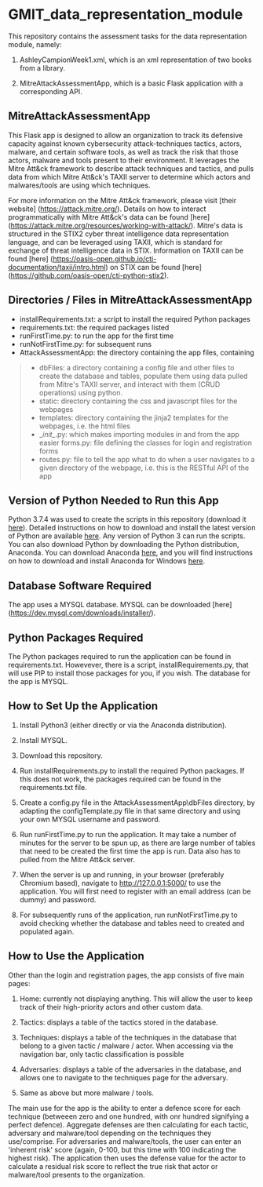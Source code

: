 # GMIT_data_representation_module

This repository contains the assessment tasks for the data representation module, namely:

1. AshleyCampionWeek1.xml, which is an xml representation of two books from a library.

2. MitreAttackAssessmentApp, which is a basic Flask application with a corresponding API.


## MitreAttackAssessmentApp

This Flask app is designed to allow an organization to track its defensive capacity against known cybersecurity attack-techniques tactics, actors, malware, and certain software tools, as well as track the risk that those actors, malware and tools present to their environment. It leverages the Mitre Att&ck framework to describe attack techniques and tactics, and pulls data from which Mitre Att&ck's TAXII server to determine which actors and malwares/tools are using which techniques.

For more information on the Mitre Att&ck framework, please visit [their website] (https://attack.mitre.org/). Details on how to interact programmatically with Mitre Att&ck's data can be found [here] (https://attack.mitre.org/resources/working-with-attack/). Mitre's data is structured in the STIX2 cyber threat intelligence data representation language, and can be leveraged using TAXII, which is standard for exchange of threat intelligence data in STIX. Information on TAXII can be found [here] (https://oasis-open.github.io/cti-documentation/taxii/intro.html) on STIX can be found [here] (https://github.com/oasis-open/cti-python-stix2).

## Directories / Files in MitreAttackAssessmentApp
* installRequirements.txt: a script to install the required Python packages
* requirements.txt: the required packages listed
* runFirstTime.py: to run the app for the first time
* runNotFirstTime.py: for subsequent runs
* AttackAssessmentApp: the directory containing the app files, containing
> * dbFiles: a directory containing a config file and other files to create the database and tables, populate them using data pulled from Mitre's TAXII server, and interact with them (CRUD operations) using python.
> * static: directory containing the css and javascript files for the webpages
> * templates: directory containing the jinja2 templates for the webpages, i.e. the html files
> * \__init\__.py: which makes importing modules in and from the app easier
> forms.py: file defining the classes for login and registration forms
> * routes.py: file to tell the app what to do when a user navigates to a given directory of the webpage, i.e. this is the RESTful API of the app



## Version of Python Needed to Run this App
Python 3.7.4 was used to create the scripts in this repository (download it [here](https://www.python.org/downloads/)). Detailed instructions on how to download and install the latest version of Python are available [here](https://realpython.com/installing-python/). Any version of Python 3 can run the scripts. You can also download Python by downloading the Python distribution, Anaconda. You can download Anaconda [here](https://www.anaconda.com/distribution/), and you will find instructions on how to download and install Anaconda for Windows [here](https://docs.anaconda.com/anaconda/install/windows/).

## Database Software Required
The app uses a MYSQL database. MYSQL can be downloaded [here] (https://dev.mysql.com/downloads/installer/).


## Python Packages Required
The Python packages required to run the application can be found in requirements.txt. Howevever, there is a script, installRequirements.py, that will use PIP to install those packages for you, if you wish. The database for the app is MYSQL.


## How to Set Up the Application

1. Install Python3 (either directly or via the Anaconda distribution).

2. Install MYSQL.

3. Download this repository.

4. Run installRequirements.py to install the required Python packages. If this does not work, the packages required can be found in the requirements.txt file.

5. Create a config.py file in the AttackAssessmentApp\dbFiles directory, by adapting the configTemplate.py file in that same directory and using your own MYSQL username and password.

6. Run runFirstTime.py to run the application. It may take a number of minutes for the server to be spun up, as there are large number of tables that need to be created the first time the app is run. Data also has to pulled from the Mitre Att&ck server.

7. When the server is up and running, in your browser (preferably Chromium based), navigate to http://127.0.0.1:5000/ to use the application. You will first need to register with an email address (can be dummy) and password.

8. For subsequently runs of the application, run runNotFirstTime.py to avoid checking whether the database and tables need to created and populated again.


## How to Use the Application

Other than the login and registration pages, the app consists of five main pages:

1. Home: currently not displaying anything. This will allow the user to keep track of their high-priority actors and other custom data.

2. Tactics: displays a table of the tactics stored in the database.

3. Techniques: displays a table of the techniques in the database that belong to a given tactic / malware / actor. When accessing via the navigation bar, only tactic classification is possible

4. Adversaries: displays a table of the adversaries in the database, and allows one to navigate to the techniques page for the adversary.

5. Same as above but more malware / tools.

The main use for the app is the ability to enter a defence score for each technique (betweeen zero and one hundred, with onr hundred signifying a perfect defence). Aggregate defenses are then calculating for each tactic, adversary and malware/tool depending on the techniques they use/comprise. For adversaries and malware/tools, the user can enter an 'inherent risk' score (again, 0-100, but this time with 100 indicating the highest risk). The application then uses the defense value for the actor to calculate a residual risk score to reflect the true risk that actor or malware/tool presents to the organization.
